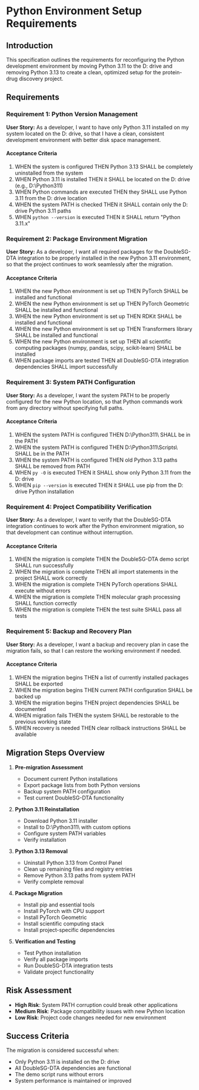 # Python Environment Setup Requirements

## Introduction

This specification outlines the requirements for reconfiguring the Python development environment by moving Python 3.11 to the D: drive and removing Python 3.13 to create a clean, optimized setup for the protein-drug discovery project.

## Requirements

### Requirement 1: Python Version Management

**User Story:** As a developer, I want to have only Python 3.11 installed on my system located on the D: drive, so that I have a clean, consistent development environment with better disk space management.

#### Acceptance Criteria

1. WHEN the system is configured THEN Python 3.13 SHALL be completely uninstalled from the system
2. WHEN Python 3.11 is installed THEN it SHALL be located on the D: drive (e.g., D:\Python311\)
3. WHEN Python commands are executed THEN they SHALL use Python 3.11 from the D: drive location
4. WHEN the system PATH is checked THEN it SHALL contain only the D: drive Python 3.11 paths
5. WHEN `python --version` is executed THEN it SHALL return "Python 3.11.x"

### Requirement 2: Package Environment Migration

**User Story:** As a developer, I want all required packages for the DoubleSG-DTA integration to be properly installed in the new Python 3.11 environment, so that the project continues to work seamlessly after the migration.

#### Acceptance Criteria

1. WHEN the new Python environment is set up THEN PyTorch SHALL be installed and functional
2. WHEN the new Python environment is set up THEN PyTorch Geometric SHALL be installed and functional
3. WHEN the new Python environment is set up THEN RDKit SHALL be installed and functional
4. WHEN the new Python environment is set up THEN Transformers library SHALL be installed and functional
5. WHEN the new Python environment is set up THEN all scientific computing packages (numpy, pandas, scipy, scikit-learn) SHALL be installed
6. WHEN package imports are tested THEN all DoubleSG-DTA integration dependencies SHALL import successfully

### Requirement 3: System PATH Configuration

**User Story:** As a developer, I want the system PATH to be properly configured for the new Python location, so that Python commands work from any directory without specifying full paths.

#### Acceptance Criteria

1. WHEN the system PATH is configured THEN D:\Python311\ SHALL be in the PATH
2. WHEN the system PATH is configured THEN D:\Python311\Scripts\ SHALL be in the PATH
3. WHEN the system PATH is configured THEN old Python 3.13 paths SHALL be removed from PATH
4. WHEN `py -0` is executed THEN it SHALL show only Python 3.11 from the D: drive
5. WHEN `pip --version` is executed THEN it SHALL use pip from the D: drive Python installation

### Requirement 4: Project Compatibility Verification

**User Story:** As a developer, I want to verify that the DoubleSG-DTA integration continues to work after the Python environment migration, so that development can continue without interruption.

#### Acceptance Criteria

1. WHEN the migration is complete THEN the DoubleSG-DTA demo script SHALL run successfully
2. WHEN the migration is complete THEN all import statements in the project SHALL work correctly
3. WHEN the migration is complete THEN PyTorch operations SHALL execute without errors
4. WHEN the migration is complete THEN molecular graph processing SHALL function correctly
5. WHEN the migration is complete THEN the test suite SHALL pass all tests

### Requirement 5: Backup and Recovery Plan

**User Story:** As a developer, I want a backup and recovery plan in case the migration fails, so that I can restore the working environment if needed.

#### Acceptance Criteria

1. WHEN the migration begins THEN a list of currently installed packages SHALL be exported
2. WHEN the migration begins THEN current PATH configuration SHALL be backed up
3. WHEN the migration begins THEN project dependencies SHALL be documented
4. WHEN migration fails THEN the system SHALL be restorable to the previous working state
5. WHEN recovery is needed THEN clear rollback instructions SHALL be available

## Migration Steps Overview

1. **Pre-migration Assessment**
   - Document current Python installations
   - Export package lists from both Python versions
   - Backup system PATH configuration
   - Test current DoubleSG-DTA functionality

2. **Python 3.11 Reinstallation**
   - Download Python 3.11 installer
   - Install to D:\Python311\ with custom options
   - Configure system PATH variables
   - Verify installation

3. **Python 3.13 Removal**
   - Uninstall Python 3.13 from Control Panel
   - Clean up remaining files and registry entries
   - Remove Python 3.13 paths from system PATH
   - Verify complete removal

4. **Package Migration**
   - Install pip and essential tools
   - Install PyTorch with CPU support
   - Install PyTorch Geometric
   - Install scientific computing stack
   - Install project-specific dependencies

5. **Verification and Testing**
   - Test Python installation
   - Verify all package imports
   - Run DoubleSG-DTA integration tests
   - Validate project functionality

## Risk Assessment

- **High Risk**: System PATH corruption could break other applications
- **Medium Risk**: Package compatibility issues with new Python location
- **Low Risk**: Project code changes needed for new environment

## Success Criteria

The migration is considered successful when:
- Only Python 3.11 is installed on the D: drive
- All DoubleSG-DTA dependencies are functional
- The demo script runs without errors
- System performance is maintained or improved